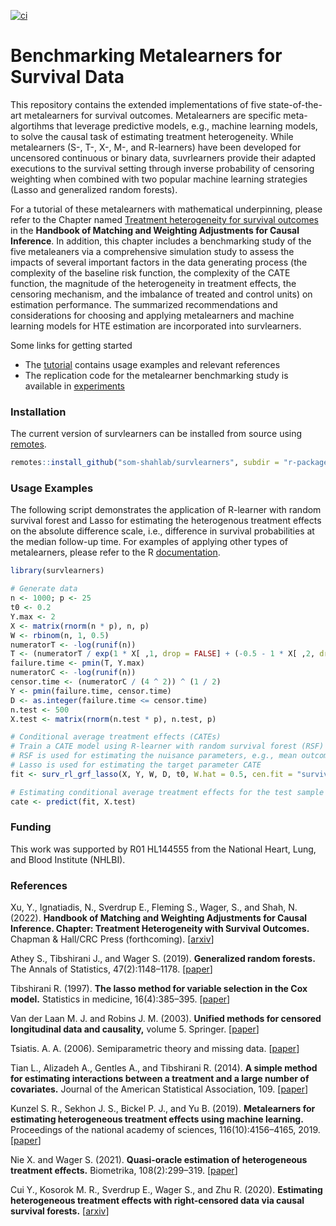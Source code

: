 [![ci](https://github.com/som-shahlab/survlearners/actions/workflows/main.yml/badge.svg)](https://github.com/som-shahlab/survlearners/actions/workflows/main.yml)

# Benchmarking Metalearners for Survival Data

This repository contains the extended implementations of five state-of-the-art metalearners for survival outcomes. Metalearners are specific meta-algortihms that leverage predictive models, e.g., machine learning models, to solve the causal task of estimating treatment heterogeneity. While metalearners (S-, T-, X-, M-, and R-learners) have been developed for uncensored continuous or binary data, suvrlearners provide their adapted executions to the survival setting through inverse probability of censoring weighting when combined with two popular machine learning strategies (Lasso and generalized random forests).

For a tutorial of these metalearners with mathematical underpinning, please refer to the Chapter named [Treatment heterogeneity for survival outcomes]() in the **Handbook of Matching and Weighting Adjustments for Causal Inference**. In addition, this chapter includes a benchmarking study of the five metaleaners via a comprehensive simulation study to assess the impacts of several important factors in the data generating process (the complexity of the baseline risk function, the complexity of the CATE function, the magnitude of the heterogeneity in treatment effects, the censoring mechanism, and the imbalance of treated and control units) on estimation performance. The summarized recommendations and considerations for choosing and applying metalearners and machine learning models for HTE estimation are incorporated into survlearners.

Some links for getting started

* The [tutorial](https://som-shahlab.github.io/survlearners/) contains usage examples and relevant references
* The replication code for the metalearner benchmarking study is available in [experiments](https://github.com/som-shahlab/survlearners/tree/master/experiments)

### Installation
The current version of survlearners can be installed from source using [remotes](https://cran.r-project.org/web/packages/remotes/index.html).

```R
remotes::install_github("som-shahlab/survlearners", subdir = "r-package/survlearners")
```
### Usage Examples

The following script demonstrates the application of R-learner with random survival forest and Lasso for estimating the heterogenous treatment effects on the absolute  difference scale, i.e., difference in survival probabilities at the median follow-up time. For examples of applying other types of metalearners, please refer to the R [documentation](https://som-shahlab.github.io/survlearners/reference/index.html).

```R
library(survlearners)

# Generate data
n <- 1000; p <- 25
t0 <- 0.2
Y.max <- 2
X <- matrix(rnorm(n * p), n, p)
W <- rbinom(n, 1, 0.5)
numeratorT <- -log(runif(n))
T <- (numeratorT / exp(1 * X[ ,1, drop = FALSE] + (-0.5 - 1 * X[ ,2, drop = FALSE]) * W)) ^ 2
failure.time <- pmin(T, Y.max)
numeratorC <- -log(runif(n))
censor.time <- (numeratorC / (4 ^ 2)) ^ (1 / 2)
Y <- pmin(failure.time, censor.time)
D <- as.integer(failure.time <= censor.time)
n.test <- 500
X.test <- matrix(rnorm(n.test * p), n.test, p)

# Conditional average treatment effects (CATEs)
# Train a CATE model using R-learner with random survival forest (RSF) and Lasso
# RSF is used for estimating the nuisance parameters, e.g., mean outcome and censoring weights
# Lasso is used for estimating the target parameter CATE
fit <- surv_rl_grf_lasso(X, Y, W, D, t0, W.hat = 0.5, cen.fit = "survival.forest")

# Estimating conditional average treatment effects for the test sample
cate <- predict(fit, X.test)
```

### Funding

This work was supported by R01 HL144555 from the National Heart, Lung, and Blood Institute (NHLBI).

### References
Xu, Y., Ignatiadis, N., Sverdrup E., Fleming S., Wager, S.,  and Shah, N. (2022). **Handbook of Matching and Weighting Adjustments for Causal Inference. Chapter: Treatment Heterogeneity with Survival Outcomes.** Chapman \& Hall/CRC Press (forthcoming). [<a href=" ">arxiv</a>]

Athey S., Tibshirani J., and Wager S. (2019). **Generalized random forests.** The Annals of Statistics, 47(2):1148–1178. [<a href="https://projecteuclid.org/journals/annals-of-statistics/volume-47/issue-2/Generalized-random-forests/10.1214/18-AOS1709.full">paper</a>]

Tibshirani R. (1997). **The lasso method for variable selection in the Cox model.** Statistics in medicine, 16(4):385–395. [<a href="https://onlinelibrary.wiley.com/doi/abs/10.1002/(SICI)1097-0258(19970228)16:4%3C385::AID-SIM380%3E3.0.CO;2-3">paper</a>]

Van der Laan M. J. and Robins J. M. (2003). **Unified methods for censored longitudinal data and causality,** volume 5. Springer. [<a href="https://link.springer.com/book/10.1007/978-0-387-21700-0">paper</a>]

Tsiatis. A. A. (2006). Semiparametric theory and missing data. [<a href="https://link.springer.com/book/10.1007/0-387-37345-4">paper</a>]

Tian L., Alizadeh A., Gentles A., and Tibshirani R. (2014). **A simple method for estimating interactions between a treatment and a large number of covariates.** Journal of the American Statistical Association, 109. [<a href="https://www.tandfonline.com/doi/full/10.1080/01621459.2014.951443">paper</a>]

Kunzel S. R., Sekhon J. S., Bickel P. J., and Yu B. (2019). **Metalearners for estimating heterogeneous treatment effects using machine learning.** Proceedings of the national academy of sciences, 116(10):4156–4165, 2019. [<a href="https://www.pnas.org/doi/abs/10.1073/pnas.1804597116">paper</a>]

Nie X. and Wager S. (2021). **Quasi-oracle estimation of heterogeneous treatment effects.** Biometrika, 108(2):299–319. [<a href="https://academic.oup.com/biomet/article/108/2/299/5911092?login=true">paper</a>]

Cui Y., Kosorok M. R., Sverdrup E., Wager S., and Zhu R. (2020). **Estimating heterogeneous treatment effects with right-censored data via causal survival forests.** [<a href="https://arxiv.org/abs/2001.09887">arxiv</a>]
